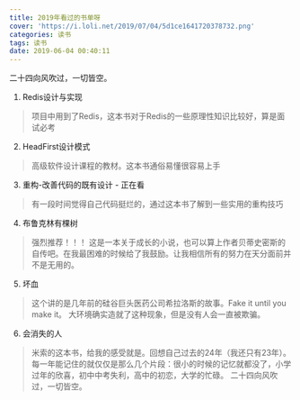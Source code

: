 ```yaml
---
title: 2019年看过的书单呀
cover: 'https://i.loli.net/2019/07/04/5d1ce1641720378732.png'
categories: 读书
tags: 读书
date: 2019-06-04 00:40:11
---
```


二十四向风吹过，一切皆空。

<!-- more -->

1. Redis设计与实现

> 项目中用到了Redis，这本书对于Redis的一些原理性知识比较好，算是面试必考

2. HeadFirst设计模式

> 高级软件设计课程的教材。这本书通俗易懂很容易上手

3. 重构-改善代码的既有设计 - 正在看
> 有一段时间觉得自己代码挺烂的，通过这本书了解到一些实用的重构技巧

4. 布鲁克林有棵树 

> 强烈推荐！！！ 这是一本关于成长的小说，也可以算上作者贝蒂史密斯的自传吧。在我最困难的时候给了我鼓励。让我相信所有的努力在天分面前并不是无用的。

5. 坏血

> 这个讲的是几年前的硅谷巨头医药公司希拉洛斯的故事。Fake it until you make it。 大环境确实造就了这种现象，但是没有人会一直被欺骗。

6. 会消失的人

> 米索的这本书，给我的感受就是。回想自己过去的24年（我还只有23年）。每一年能记住的就仅仅是那么几个片段：很小的时候的记忆就都没了，小学过年的欣喜，初中中考失利，高中的初恋，大学的忙碌。 二十四向风吹过，一切皆空。